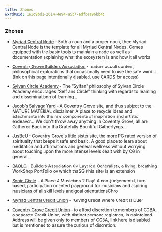 ```yaml
---
title: Zhones
wxrdUuid: 1e1c9bd1-2614-4e94-a5b7-adfb8a96bb4c
---
```


<div class="text-center">
  <h3>Zhones</h3>
</div>

- [Myriad Central Node](https://myriad-central.netlify.app/) - Both a noun and a proper noun, thee Myriad Central Node is the template for all Myriad Central Nodes. Comes equipped with the basic tools to maintain a node as well as documentation explaining what the ecosystem is and how it all works

- [Coventry Grove Builders Association](#) - mature occult content, philosophical explorations that occasionally need to use the safe word... (link on this page intentionally disabled, use CARDS for access)

- [Sylvan Circle Academy](https://sylvan-circle.netlify.app/) - The "Sylfan" philosophy of Sylvan Circle Academy encourages "Self and Circle" thinking with regards to learning and disseminationn of learning...

- [Jacob's Salvage Yard](https://jacobs-salvage.netlify.app/) - A Coventry Grove site, and thus subject to the MATURE MATERIAL disclaimer. A place to recycle ideas and attachments into the raw components of inspiration and artistic endeavor... We don't throw away anything in Coventry Grove, all are Gathered Back into tha Gratefully Bountiful Gatherlyngs...

- [JusBeU](https://jus-be-u.netlify.app/) - Coventry Grove's little sister site, the more PG rated version of spirituality that keeps it safe and basic. A good place to learn about meditation and affirmations and general wellness without worrying about touching upon the more intense levels dealt with by CG in general...

- [BAOLG](https://baolg.netlify.app/) - Builders Association Ov Layered Generalists, a living, breathing WorkShop PortFolio ov which thaSG (this site) is an extension 

- [Sonic Circle](https://sonic-circle.netlify.app/) - A Place 4 Musicians 2 Play! A non-judgemental, turn based, participation oriented playground for musicians and aspiring musicians of all skill levels and goal orientationsChro

- [Myriad Central Credit Union](https://mccu.netlify.app/) - "Giving Credit Where Credit Is Due"

- [Coventry Grove Credit Union](#) - to afford discretion to members of CGBA, a separate Credit Union, with distinct persona registries, is maintained. Address will be given only to members of CGBA, link here is disabled but is mentioned to assure the curious of discretion.
